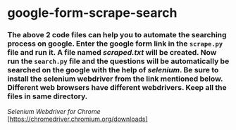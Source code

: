 # google-form-scrape-search
### The above 2 code files can help you to automate the searching process on google. Enter the google form link in the `scrape.py` file and run it. A file named _scraped.txt_ will be created. Now run the `search.py` file and the questions will be automatically be searched on the google with the help of *selenium*. Be sure to install the selenium webdriver from the link mentioned below. Different web browsers have different webdrivers. Keep all the files in same directory.
_Selenium Webdriver for Chrome_ [https://chromedriver.chromium.org/downloads]
